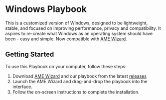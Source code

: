 # Windows Playbook

This is a customized version of Windows, designed to be lightweight, stable, and focused on improving performance, privacy and compatibility. It aspires to re-create what Windows as an operating system should have been - easy and simple. Now compatible with [AME Wizard](https://ameliorated.io).

## Getting Started

To use this Playbook on your computer, follow these steps:

1. Download [AME Wizard](https://ameliorated.io) and our playbook from the latest [releases](https://github.com/GarciaLnk/windows-playbook/releases)
2. Launch the AME Wizard and drag-and-drop the playbook into the interface.
3. Follow the on-screen instructions to complete the installation.
